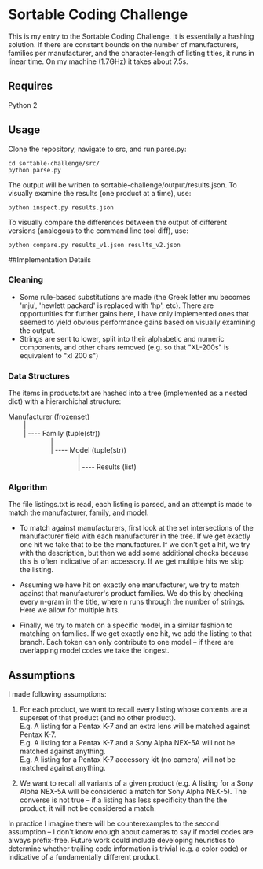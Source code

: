 # Sortable Coding Challenge
This is my entry to the Sortable Coding Challenge. It is essentially a hashing solution. If there are constant bounds on the number of manufacturers, families per manufacturer, and the character-length of listing titles, it runs in linear time. On my machine (1.7GHz) it takes about 7.5s.

## Requires
Python 2

## Usage

Clone the repository, navigate to src, and run parse.py: 
```
cd sortable-challenge/src/
python parse.py
```
The output will be written to sortable-challenge/output/results.json. To visually examine the results (one product at a time), use:
```
python inspect.py results.json
```

To visually compare the differences between the output of different versions (analogous to the command line tool diff), use:
```
python compare.py results_v1.json results_v2.json
```

##Implementation Details

### Cleaning
- Some rule-based substitutions are made (the Greek letter mu becomes 'mju', 'hewlett packard' is replaced with 'hp', etc). There are opportunities for further gains here, I have only implemented ones that seemed to yield obvious performance gains based on visually examining the output. 
- Strings are sent to lower, split into their alphabetic and numeric components, and other chars removed (e.g. so that "XL-200s" is equivalent to "xl 200 s") 

### Data Structures
The items in products.txt are hashed into a tree (implemented as a nested dict) with a hierarchichal structure:

Manufacturer (frozenset)   
&nbsp;  &nbsp; &nbsp; &nbsp; |  
&nbsp;  &nbsp; &nbsp; &nbsp; | ---- Family  (tuple(str))   
&nbsp; &nbsp; &nbsp; &nbsp; &nbsp; &nbsp; &nbsp; &nbsp; &nbsp; &nbsp; &nbsp; |   
&nbsp; &nbsp; &nbsp; &nbsp; &nbsp; &nbsp; &nbsp; &nbsp; &nbsp; &nbsp; &nbsp; | ---- Model (tuple(str))  
&nbsp; &nbsp; &nbsp; &nbsp; &nbsp; &nbsp; &nbsp; &nbsp; &nbsp; &nbsp; &nbsp; &nbsp; &nbsp; &nbsp; &nbsp; &nbsp; &nbsp; &nbsp; |      
&nbsp; &nbsp; &nbsp; &nbsp; &nbsp; &nbsp; &nbsp; &nbsp; &nbsp; &nbsp; &nbsp; &nbsp; &nbsp; &nbsp; &nbsp; &nbsp; &nbsp; &nbsp; | ---- Results (list)  

### Algorithm
The file listings.txt is read, each listing is parsed, and an attempt is made to match the manufacturer, family, and model.

- To match against manufacturers, first look at the set intersections of the manufacturer field with each manufacturer in the tree. If we get exactly one hit we take that to be the manufacturer. If we don't get a hit, we try with the description, but then we add some additional checks because this is often indicative of an accessory. If we get multiple hits we skip the listing.

- Assuming we have hit on exactly one manufacturer, we try to match against that manufacturer's product families. We do this by checking every n-gram in the title, where n runs through the number of strings. Here we allow for multiple hits.

- Finally, we try to match on a specific model, in a similar fashion to matching on families. If we get exactly one hit, we add the listing to that branch. Each token can only contribute to one model – if there are overlapping model codes we take the longest. 

## Assumptions
I made following assumptions:

1. For each product, we want to recall every listing whose contents are a superset of that product (and no other product).  
E.g. A listing for a Pentax K-7 and an extra lens will be matched against Pentax K-7.  
E.g. A listing for a Pentax K-7 and a Sony Alpha NEX-5A will not be matched against anything.  
E.g. A listing for a Pentax K-7 accessory kit (no camera) will not be matched against anything.

2. We want to recall all variants of a given product (e.g. A listing for a Sony Alpha NEX-5A will be considered a match for Sony Alpha NEX-5). The converse is not true – if a listing has less specificity than the the product, it will not be considered a match.  

In practice I imagine there will be counterexamples to the second assumption – I don't know enough about cameras to say if model codes are always prefix-free. Future work could include developing heuristics to determine whether trailing code information is trivial (e.g. a color code) or indicative of a fundamentally different product. 


















